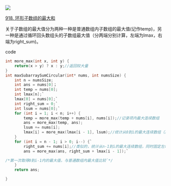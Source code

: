 ![](https://lalala1502.oss-cn-beijing.aliyuncs.com/%E5%B1%8F%E5%B9%95%E6%88%AA%E5%9B%BE%202024-04-16%20211651.png)

[918. 环形子数组的最大和](https://leetcode.cn/problems/maximum-sum-circular-subarray/)

关于子数组的最大值分为两种一种是普通数组内子数组的最大值(记作temp)，另一种是通过循环回头数组头的子数组最大值（分两端分别计算，左端为lmax，右端为right_sum)。

code

```c
int more_max(int x, int y) {
    return(x > y) ? x : y;//返回较大量
}
int maxSubarraySumCircular(int* nums, int numsSize) {
    int n = numsSize;
    int ans = nums[0]；
    int temp = nums[0];
    int lmax[n];`
    lmax[0] = nums[0];`
    int right_sum = 0;`
    int lsum = nums[0];`
    for (int i = 1; i < n; i++) {
        temp = more_max(temp + nums[i], nums[i]);//记录项内最大连续数组
        ans = more_max(temp, ans);
        lsum += nums[i];
        lmax[i] = more_max(lmax[i - 1], lsum);//统计从0到i的最大连续数组（左端为0）
    }
    for (int i = n - 1; i > 0; i--) {`
        right_sum += nums[i];//类似的，统计从n-1到i的最大连续数组，同时固定左端i
        ans = more_max(ans, right_sum + lmax[i - 1]);`

/*第一次取得0到i-1内的最大值，与普通数组内最大值比较`*/
    }
    return ans;

}
```

